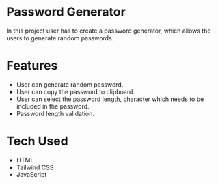 # Password Generator

In this project user has to create a password generator, which allows the users to generate random passwords.

# Features

- User can generate random password.
- User can copy the password to clipboard.
- User can select the password length, character which needs to be included in the password.
- Password length validation.

# Tech Used

- HTML
- Tailwind CSS
- JavaScript